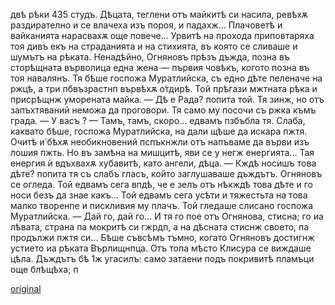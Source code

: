 ﻿
двѣ рѣки	435
студъ. Дѣцата, теглени отъ майкитѣ си насила, ревѣхѫ раздирателно и се влачеха изъ пороя, и падахж... Плачоветѣ и вайканията нарасвахѫ още повече...
Урвитѣ на прохода приповтаряха тоя дивъ екъ на страданията и на стихията, въ която се сливаше и шумътъ на рѣката. Ненадѣйно, Огняновъ прѣзъ дъжда, позна въ сторѣщната върволица една жена — първия човѣкъ, когото позна въ тоя навалянъ. Тя бѣше госпожа Муратлийска, съ едно дѣте пеленаче на ржцѣ, а три пбвъзрастнп вървѣхѫ о́тдирѣ. Той прѣгази мжтната рѣка и присрѣщнж уморената майка.
— Дѣ е Рада? попита той.
Тя зинж, но отъ запъхтяваний неможа да проговори.
Тя само му посочи съ ржка къмъ града.
— У васъ ?
— Тамъ, тамъ, скоро... едвамъ пзбъбла тя.
Слаба, каквато бѣше, госпожа Муратлийска, на дали щѣше да искара пжтя. Очитѣ и́ бѣхѫ необикновений пспъкнжли отъ напъваме да върви изъ лошия пжть. Но въ замѣна на мишцитѣ, яви се у негж енергията... Тая енергия ѝ вдъхвахѫ хубавитѣ, като ангели, дѣца.
— Кждѣ носишъ това дѣте? попита тя съ слабъ гласъ, който заглушаваше дъждътъ.
Огняновъ се огледа. Той едвамъ сега впдѣ, че е зелъ отъ нѣкждѣ това дѣте и го носи безъ да знае какъ... Той едвамъ сега усѣти и тяжестьта на това малко творенпе и пискливия му плачъ.
Той гледаше слисано госпожа Муратлийска.
— Дай го, дай го...
И тя го пое отъ Огнянова, стисна; го иа лѣвата, страна па мокритѣ си гжрдп, а на дѣсната стиснж своето, па продължи пжтя си... Бѣше съвсѣмъ тъмно, когато Огняновъ достигнж устието иа рѣката Върлищнпца. Отъ топа мѣсто Клисура се виждаше цѣла. Дъждътъ бѣ 1ж угасилъ: само затаени подъ покривитѣ пламъци още блѣщѣха; п

[original](images/486.jpg)